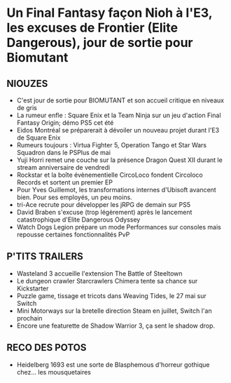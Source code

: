 # Un Final Fantasy façon Nioh à l'E3, les excuses de Frontier (Elite Dangerous), jour de sortie pour Biomutant

## NIOUZES

- C'est jour de sortie pour BIOMUTANT et son accueil critique en niveaux de gris
- La rumeur enfle : Square Enix et la Team Ninja sur un jeu d'action Final Fantasy Origin; démo PS5 cet été
- Eidos Montréal se préparerait à dévoiler un nouveau projet durant l'E3 de Square Enix
- Rumeurs toujours : Virtua Fighter 5, Operation Tango et Star Wars Squadron dans le PSPlus de mai
- Yuji Horri remet une couche sur la présence Dragon Quest XII durant le stream anniversaire de vendredi
- Rockstar et la boîte évènementielle CircoLoco fondent Circoloco Records et sortent un premier EP
- Pour Yves Guillemot, les transformations internes d'Ubisoft avancent bien. Pour ses employés, un peu moins.
- tri-Ace recrute pour développer les jRPG de demain sur PS5
- David Braben s'excuse (trop légèrement) après le lancement catastrophique d'Elite Dangerous Odyssey
- Watch Dogs Legion prépare un mode Performances sur consoles mais repousse certaines fonctionnalités PvP

## P'TITS TRAILERS

- Wasteland 3 accueille l'extension The Battle of Steeltown
- Le dungeon crawler Starcrawlers Chimera tente sa chance sur Kickstarter
- Puzzle game, tissage et tricots dans Weaving Tides, le 27 mai sur Switch
- Mini Motorways sur la bretelle direction Steam en juillet, Switch l'an prochain
- Encore une featurette de Shadow Warrior 3, ça sent le shadow drop.

## RECO DES POTOS

- Heidelberg 1693 est une sorte de Blasphemous d'horreur gothique chez... les mousquetaires
